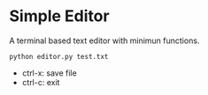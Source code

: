 # Simple Editor

A terminal based text editor with minimun functions.

```
python editor.py test.txt
```

- ctrl-x: save file
- ctrl-c: exit
